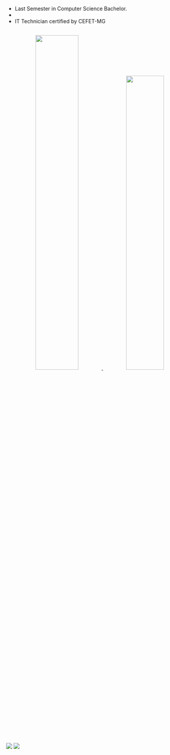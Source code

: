 - Last Semester in Computer Science Bachelor.
- 
- IT Technician certified by CEFET-MG
##
<div align="center">
  <a href="https://github.com/Letolsilva">
  <img width="48%" src="https://github-readme-stats.vercel.app/api?username=lucasagoliveira&show_icons=true&theme=synthwave&include_all_commits=true&count_private=true"/>
  <img width="45%" src="https://github-readme-stats.vercel.app/api/top-langs/?username=lucasagoliveira&layout=compact&langs_count=7&theme=synthwave"/>  
</div>

##

<div>
  <a href = "mailto:lucasgarcia.detec@gmail.com"><img src="https://img.shields.io/badge/Gmail-D14836?style=for-the-badge&logo=gmail&logoColor=white" target="_blank"></a>
  <a href="https://www.linkedin.com/in/lucasagoliveira" target="_blank"><img src="https://img.shields.io/badge/-LinkedIn-%230077B5?style=for-the-badge&logo=linkedin&logoColor=white" target="_blank"></a> 
</div>
